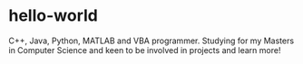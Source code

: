 # hello-world

C++, Java, Python, MATLAB and VBA programmer. Studying for my Masters in Computer Science and keen to be involved in projects and learn more!
